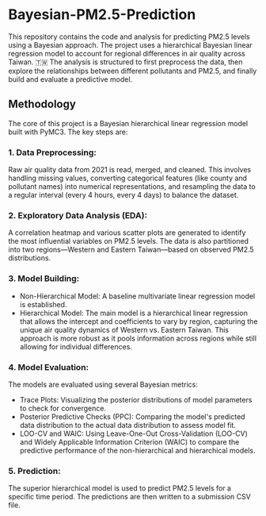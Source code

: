 # Bayesian-PM2.5-Prediction
This repository contains the code and analysis for predicting PM2.5 levels using a Bayesian approach. The project uses a hierarchical Bayesian linear regression model to account for regional differences in air quality across Taiwan. 🇹🇼 The analysis is structured to first preprocess the data, then explore the relationships between different pollutants and PM2.5, and finally build and evaluate a predictive model.

## Methodology
The core of this project is a Bayesian hierarchical linear regression model built with PyMC3. The key steps are:
### 1. Data Preprocessing: 
Raw air quality data from 2021 is read, merged, and cleaned. This involves handling missing values, converting categorical features (like county and pollutant names) into numerical representations, and resampling the data to a regular interval (every 4 hours, every 4 days) to balance the dataset.

### 2. Exploratory Data Analysis (EDA): 
A correlation heatmap and various scatter plots are generated to identify the most influential variables on PM2.5 levels. The data is also partitioned into two regions—Western and Eastern Taiwan—based on observed PM2.5 distributions.

### 3. Model Building:
- Non-Hierarchical Model:
  A baseline multivariate linear regression model is established.
- Hierarchical Model:
  The main model is a hierarchical linear regression that allows the intercept and coefficients to vary by region, capturing the unique air quality dynamics of Western vs. Eastern Taiwan. This approach is more robust as it pools information across regions while still allowing for individual differences.

### 4. Model Evaluation: 
The models are evaluated using several Bayesian metrics:

- Trace Plots: Visualizing the posterior distributions of model parameters to check for convergence.
- Posterior Predictive Checks (PPC): Comparing the model's predicted data distribution to the actual data distribution to assess model fit.
- LOO-CV and WAIC: Using Leave-One-Out Cross-Validation (LOO-CV) and Widely Applicable Information Criterion (WAIC) to compare the predictive performance of the non-hierarchical and hierarchical models.

### 5. Prediction: 
The superior hierarchical model is used to predict PM2.5 levels for a specific time period. The predictions are then written to a submission CSV file.

